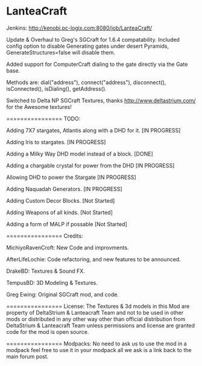 LanteaCraft
================
Jenkins: http://kenobi.pc-logix.com:8080/job/LanteaCraft/

Update & Overhaul to Greg's SGCraft for 1.6.4 compatability.
Included config option to disable Generating gates under desert Pyramids, GenerateStructures=false will disable them.

Added support for ComputerCraft dialing to the gate directly via the Gate base.

Methods are: dial("address"), connect("address"), disconnect(), isConnected(), isDialing(), getAddress().

Switched to Delta NP SGCraft Textures, thanks http://www.deltastrium.com/ for the Awesome textures!


================
TODO:

Adding 7X7 stargates, Atlantis along with a DHD for it. [IN PROGRESS]

Adding Iris to stargates. [IN PROGRESS]

Adding a Milky Way DHD model instead of a block. [DONE]

Adding a chargable crystal for power from the DHD [IN PROGRESS]

Allowing DHD to power the Stargate [IN PROGRESS]

Adding Naquadah Generators. [IN PROGRESS]

Adding Custom Decor Blocks. [Not Started]

Adding Weapons of all kinds. [Not Started]

Adding a form of MALP if possable [Not Started]




================
Credits:

MichiyoRavenCroft: New Code and improvments.

AfterLifeLochie: Code refactoring, and new features to be announced. 

DrakeBD: Textures & Sound FX.

TempusBD: 3D Modeling & Textures.

Greg Ewing: Original SGCraft mod, and code.

================
License:
The Textures & 3d models in this Mod are property of DeltaStrium & Lanteacraft Team and not to be used in other mods or distributed in any other way other than official distribution from DeltaStrium & Lanteacraft Team unless permissions and license are granted code for the mod is open source.

================
Modpacks:
No need to ask us to use the mod in a modpack feel free to use it in your modpack all we ask is a link back to the main forum post.


